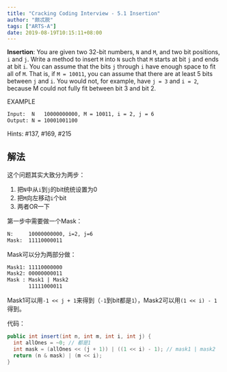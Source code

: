```yaml
---
title: "Cracking Coding Interview - 5.1 Insertion"
author: "颇忒脱"
tags: ["ARTS-A"]
date: 2019-08-19T10:15:11+08:00
---
```


<!--more-->

**Insertion**: You are given two 32-bit numbers, `N` and `M`, and two bit positions, `i` and `j`. Write a method to insert `M` into `N` such that `M` starts at bit `j` and ends at bit `i`. You can assume that the bits `j` through `i` have enough space to fit all of `M`. That is, if `M = 10011`, you can assume that there are at least 5 bits between `j` and `i`. You would not, for example, have `j = 3` and `i = 2`, because M could not fully fit between bit 3 and bit 2.

EXAMPLE

```txt
Input:  N   10000000000, M = 10011, i = 2, j = 6
Output: N = 10001001100
```

Hints: #137, #169, #215

## 解法

这个问题其实大致分为两步：

1. 把`N`中从`i`到`j`的bit统统设置为0
2. 把`M`向左移动`i`个bit
3. 两者OR一下

第一步中需要做一个Mask：

```txt
N:     10000000000, i=2, j=6
Mask:  11110000011
```

Mask可以分为两部分做：

```txt
Mask1: 11110000000
Mask2: 00000000011
Mask : Mask1 | Mask2
       11111000011
```

Mask1可以用`-1 << j + 1`来得到（`-1`到bit都是`1`），Mask2可以用`(1 << i) - 1`得到。

代码：

```java
public int insert(int n, int m, int i, int j) {
  int allOnes = ~0; // 都是1
  int mask = (allOnes << (j + 1)) | ((1 << i) - 1); // mask1 | mask2
  return (n & mask) | (m << i);
}
```

